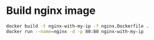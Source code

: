 # Build nginx image
```bash
docker build -t nginx-with-my-ip -f nginx.Dockerfile .
docker run --name=nginx -d -p 80:80 nginx-with-my-ip
```